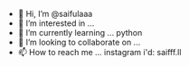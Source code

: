 - 👋 Hi, I’m @saifulaaa
- 👀 I’m interested in ... 
- 🌱 I’m currently learning ... python
- 💞️ I’m looking to collaborate on ...
- 📫 How to reach me ... instagram i'd: saifff.ll

<!---
saifulaaa/saifulaaa is a ✨ special ✨ repository because its `README.md` (this file) appears on your GitHub profile.
You can click the Preview link to take a look at your changes.
--->
